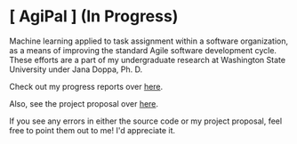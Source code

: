 # [ AgiPal ] (In Progress)
Machine learning applied to task assignment within a software organization, as a means of improving the standard Agile software development cycle. These efforts are a part of my undergraduate research at Washington State University under Jana Doppa, Ph. D.

Check out my progress reports over [here](https://docs.google.com/document/d/17N2bRCSWOirAeS_4AD8ImuqxuisNkwwLAUuS1U-0JJo/ditusp=sharing).

Also, see the project proposal over [here](https://docs.google.com/document/d/1SsWqcaKHSgFPztiEcrmhE0EpCseiNxIIAigREo-RE14/edit?usp=sharing).

If you see any errors in either the source code or my project proposal, feel free to point them out to me! I'd appreciate it.

